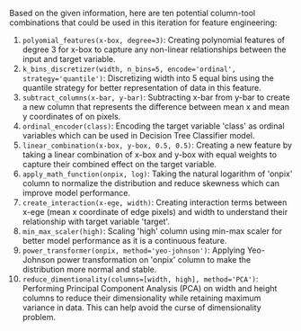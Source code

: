  Based on the given information, here are ten potential column-tool combinations that could be used in this iteration for feature engineering:

1. `polyomial_features(x-box, degree=3)`: Creating polynomial features of degree 3 for x-box to capture any non-linear relationships between the input and target variable.
2. `k_bins_discretizer(width, n_bins=5, encode='ordinal', strategy='quantile')`: Discretizing width into 5 equal bins using the quantile strategy for better representation of data in this feature.
3. `subtract_columns(x-bar, y-bar)`: Subtracting x-bar from y-bar to create a new column that represents the difference between mean x and mean y coordinates of on pixels.
4. `ordinal_encoder(class)`: Encoding the target variable 'class' as ordinal variables which can be used in Decision Tree Classifier model.
5. `linear_combination(x-box, y-box, 0.5, 0.5)`: Creating a new feature by taking a linear combination of x-box and y-box with equal weights to capture their combined effect on the target variable.
6. `apply_math_function(onpix, log)`: Taking the natural logarithm of 'onpix' column to normalize the distribution and reduce skewness which can improve model performance.
7. `create_interaction(x-ege, width)`: Creating interaction terms between x-ege (mean x coordinate of edge pixels) and width to understand their relationship with target variable 'target'.
8. `min_max_scaler(high)`: Scaling 'high' column using min-max scaler for better model performance as it is a continuous feature.
9. `power_transformer(onpix, method='yeo-johnson')`: Applying Yeo-Johnson power transformation on 'onpix' column to make the distribution more normal and stable.
10. `reduce_dimentionality(columns=[width, high], method='PCA')`: Performing Principal Component Analysis (PCA) on width and height columns to reduce their dimensionality while retaining maximum variance in data. This can help avoid the curse of dimensionality problem.